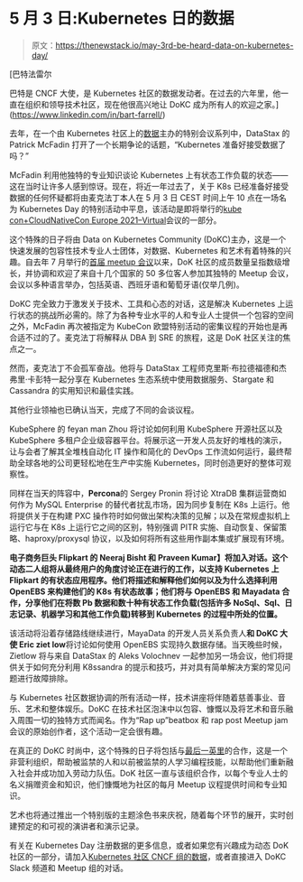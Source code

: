# 5 月 3 日:Kubernetes 日的数据

> 原文：<https://thenewstack.io/may-3rd-be-heard-data-on-kubernetes-day/>

[](https://www.linkedin.com/in/bart-farrell/)

 [巴特法雷尔

巴特是 CNCF 大使，是 Kubernetes 社区的数据发动者。在过去的六年里，他一直在组织和领导技术社区，现在他很高兴地让 DoKC 成为所有人的欢迎之家。](https://www.linkedin.com/in/bart-farrell/) [](https://www.linkedin.com/in/bart-farrell/)

去年，在一个由 Kubernetes 社区上的[数据](https://dok.community/)主办的特别会议系列中，DataStax 的 Patrick McFadin 打开了一个长期争论的话题，“Kubernetes 准备好接受数据了吗？”

McFadin 利用他独特的专业知识谈论 Kubernetes 上有状态工作负载的状态——这在当时让许多人感到惊讶。现在，将近一年过去了，关于 K8s 已经准备好接受数据的任何怀疑都将由麦克法丁本人在 5 月 3 日 CEST 时间上午 10 点在一场名为 Kubernetes Day 的特别活动中平息，该活动是即将举行的[kube con+CloudNativeCon Europe 2021–Virtual](https://events.linuxfoundation.org/kubecon-cloudnativecon-europe/)会议的一部分。

这个特殊的日子将由 Data on Kubernetes Community (DoKC)主办，这是一个快速发展的包容性技术专业人士团体，对数据、Kubernetes 和艺术有着特殊的兴趣。自去年 7 月举行的[首届 meetup 会议](https://youtu.be/-C2KVTEA8XA)以来，DoK 社区的成员数量呈指数级增长，并协调和欢迎了来自十几个国家的 50 多位客人参加其独特的 Meetup 会议，会议以多种语言举办，包括英语、西班牙语和葡萄牙语(仅举几例)。

DoKC 完全致力于激发关于技术、工具和心态的对话，这是解决 Kubernetes 上运行状态的挑战所必需的。除了为各种专业水平的人和专业人士提供一个包容的空间之外，McFadin 再次被指定为 KubeCon 欧盟特别活动的密集议程的开始也是再合适不过的了。麦克法丁将解释从 DBA 到 SRE 的旅程，这是 DoK 社区关注的焦点之一。

然而，麦克法丁不会孤军奋战。他将与 DataStax 工程师克里斯·布拉德福德和杰弗里·卡彭特一起分享在 Kubernetes 生态系统中使用数据服务、Stargate 和 Cassandra 的实用知识和最佳实践。

其他行业领袖也已确认当天，完成了不同的会谈议程。

KubeSphere 的 feyan man Zhou 将讨论如何利用 KubeSphere 开源社区以及 KubeSphere 多租户企业级容器平台。将展示这一开发人员友好的堆栈的演示，让与会者了解其全堆栈自动化 IT 操作和简化的 DevOps 工作流如何运行，最终帮助全球各地的公司更轻松地在生产中实施 Kubernetes，同时创造更好的整体可观察性。

同样在当天的阵容中，**Percona**的 Sergey Pronin 将讨论 XtraDB 集群运营商如何作为 MySQL Enterprise 的替代者扰乱市场，因为同步复制在 K8s 上运行。他将提供关于在构建 PXC 操作符时如何做出架构决策的见解；以及在常规虚拟机上运行它与在 K8s 上运行它之间的区别，特别强调 PITR 实施、自动恢复、保留策略、haproxy/proxysql 协议，以及如何将所有这些用作副本集或扩展现有环境。

**电子商务巨头 Flipkart 的 Neeraj Bisht 和 Praveen Kumar】将加入对话。这个动态二人组将从最终用户的角度讨论正在进行的工作，以支持 Kubernetes 上 Flipkart 的有状态应用程序。他们将描述和解释他们如何以及为什么选择利用 OpenEBS 来构建他们的 K8s 有状态故事；他们将与 OpenEBS 和 Mayadata 合作，分享他们在将数 Pb 数据和数十种有状态工作负载(包括许多 NoSql、Sql、日志记录、机器学习和其他工作负载)转移到 Kubernetes 的过程中所处的位置。**

该活动将沿着存储路线继续进行，MayaData 的开发人员关系负责人**和 DoKC 大使 Eric ziet low**将讨论如何使用 OpenEBS 实现持久数据存储。当天晚些时候，Zietlow 将与来自 DataStax 的 Aleks Volochnev 一起参加另一场会议，他们将提供关于如何充分利用 K8ssandra 的提示和技巧，并对具有简单解决方案的常见问题进行故障排除。

与 Kubernetes 社区数据协调的所有活动一样，技术讲座将伴随着慈善事业、音乐、艺术和整体娱乐。DoKC 在技术社区泡沫中以包容、慷慨以及将艺术和音乐融入周围一切的独特方式而闻名。作为“Rap up”beatbox 和 rap post Meetup jam 会议的原始创作者，这个活动一定会很有趣。

在真正的 DoKC 时尚中，这个特殊的日子将包括与[最后一英里](https://thelastmile.org/)的合作，这是一个非营利组织，帮助被监禁的人和以前被监禁的人学习编程技能，以帮助他们重新融入社会并成功加入劳动力队伍。DoK 社区一直与该组织合作，以每个专业人士的名义捐赠资金和知识，他们慷慨地为社区的每月 Meetup 议程提供时间和专业知识。

艺术也将通过推出一个特别版的主题涂色书来庆祝，随着每个环节的展开，实时创建预定的和可视的演讲者和演示记录。

有关在 Kubernetes Day 注册数据的更多信息，或者如果您有兴趣成为动态 DoK 社区的一部分，请加入[Kubernetes 社区 CNCF 组的数据](https://community.cncf.io/data-on-kubernetes/)，或者直接进入 DoKC Slack 频道和 Meetup 组的对话。

<svg xmlns:xlink="http://www.w3.org/1999/xlink" viewBox="0 0 68 31" version="1.1"><title>Group</title> <desc>Created with Sketch.</desc></svg>